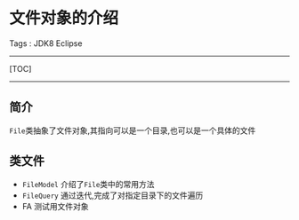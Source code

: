 # 文件对象的介绍

Tags : JDK8 Eclipse

---

[TOC]

---

## 简介

`File`类抽象了文件对象,其指向可以是一个目录,也可以是一个具体的文件

## 类文件

* `FileModel`                                介绍了`File`类中的常用方法
* `FileQuery`                                通过迭代,完成了对指定目录下的文件遍历
* FA                                              测试用文件对象